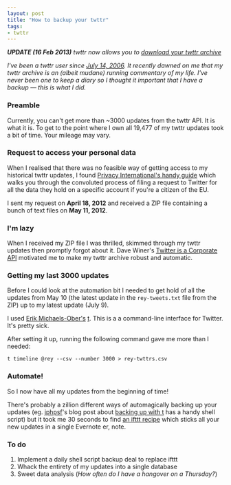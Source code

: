 ```yaml
---
layout: post
title: "How to backup your twttr"
tags:
- twttr
---
```


_**UPDATE (16 Feb 2013)** twttr now allows you to [download your twttr archive](https://support.twitter.com/articles/20170160-how-to-download-your-twitter-archive)_

_I've been a twttr user since [July 14, 2006](http://twbirthday.com/rey). It recently dawned on me that my twttr archive is an (albeit mudane) running commentary of my life. I've never been one to keep a diary so I thought it important that I have a backup &mdash; this is what I did._

### Preamble

Currently, you can't get more than ~3000 updates from the twttr API. It is what it is. To get to the point where I own all 19,477 of my twttr updates took a bit of time. Your mileage may vary.

### Request to access your personal data

When I realised that there was no feasible way of getting access to my historical twttr updates, I found [Privacy International's handy guide](https://www.privacyinternational.org/blog/what-does-twitter-know-about-its-users-nologs) which walks you through the convoluted process of filing a request to Twitter for all the data they hold on a specific account if you're a citizen of the EU.

I sent my request on __April 18, 2012__ and received a ZIP file containing a bunch of text files on __May 11, 2012__.

### I'm lazy

When I received my ZIP file I was thrilled, skimmed through my twttr updates then promptly forgot about it. Dave Winer's [Twitter is a Corporate API](http://scripting.com/stories/2012/07/07/twitterIsACorporateApi.html) motivated me to make my twttr archive robust and automatic.

### Getting my last 3000 updates

Before I could look at the automation bit I needed to get hold of all the updates from May 10 (the latest update in the `rey-tweets.txt` file from the ZIP) up to my latest update (July 9).

I used [Erik Michaels-Ober's](https://github.com/sferik) [t](http://sferik.github.com/t/). This is a  a command-line interface for Twitter. It's pretty sick.

After setting it up, running the following command gave me more than I needed:

	t timeline @rey --csv --number 3000 > rey-twttrs.csv

### Automate!

So I now have all my updates from the beginning of time!

There's probably a zillion different ways of automagically backing up your updates (eg. [jphpsf](http://github.com/jphpsf)'s blog post about [backing up with t](http://blog.jphpsf.com/2012/05/07/backing-up-your-twitter-account-with-t/) has a handy shell script) but it took me 30 seconds to find [an ifttt recipe](http://ifttt.com/recipes/42084) which sticks all your new updates in a single Evernote er, note.

### To do

1. Implement a daily shell script backup deal to replace ifttt
2. Whack the entirety of my updates into a single database
2. Sweet data analysis (<em>How often do I have a hangover on a Thursday?</em>)
